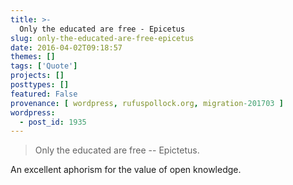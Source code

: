 ```yaml
---
title: >-
  Only the educated are free - Epicetus
slug: only-the-educated-are-free-epicetus
date: 2016-04-02T09:18:57
themes: []
tags: ['Quote']
projects: []
posttypes: []
featured: False
provenance: [ wordpress, rufuspollock.org, migration-201703 ]
wordpress:
  - post_id: 1935
---
```


> Only the educated are free -- Epictetus.

An excellent aphorism for the value of open knowledge.

